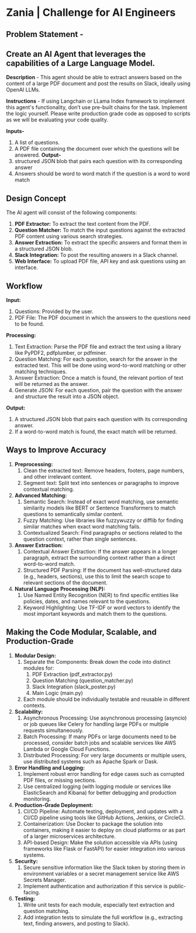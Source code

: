 # Zania | Challenge for AI Engineers

## Problem Statement - 
## Create an AI Agent that leverages the capabilities of a Large Language Model. 

**Description** - This agent should be able to extract answers based on the content of a large PDF document and post the results on Slack, ideally using OpenAI LLMs. 

**Instructions** - If using Langchain or LLama Index framework to implement this agent's functionality, don’t use pre-built chains for the task. Implement the logic yourself. Please write production grade code as opposed to scripts as we will be evaluating your code quality.

**Inputs-**
1. A list of questions.
2. A PDF file containing the document over which the questions will be answered.
**Output-**
1. structured JSON blob that pairs each question with its corresponding answer
2. Answers should be word to word match if the question is a word to word match

## Design Concept
The AI agent will consist of the following components:
1. **PDF Extractor:** To extract the text content from the PDF.
2. **Question Matcher:** To match the input questions against the extracted PDF content using various search strategies.
3. **Answer Extraction:** To extract the specific answers and format them in a structured JSON blob.
4. **Slack Integration:** To post the resulting answers in a Slack channel.
5. **Web Interface:** To upload PDF file, API key and ask questions using an interface.

## Workflow
**Input:**
1. Questions: Provided by the user.
2. PDF File: The PDF document in which the answers to the questions need to be found.

**Processing:**
1. Text Extraction: Parse the PDF file and extract the text using a library like PyPDF2, pdfplumber, or pdfminer.
2. Question Matching: For each question, search for the answer in the extracted text. This will be done using word-to-word matching or other matching techniques.
3. Answer Extraction: Once a match is found, the relevant portion of text will be returned as the answer.
4. Generate JSON: For each question, pair the question with the answer and structure the result into a JSON object.

**Output:**
1. A structured JSON blob that pairs each question with its corresponding answer.
2. If a word-to-word match is found, the exact match will be returned.

## Ways to Improve Accuracy
1. **Preprocessing:**
   1. Clean the extracted text: Remove headers, footers, page numbers, and other irrelevant content.
   2. Segment text: Split text into sentences or paragraphs to improve contextual matching.
2. **Advanced Matching:**
   1. Semantic Search: Instead of exact word matching, use semantic similarity models like BERT or Sentence Transformers to match questions to semantically similar content.
   2. Fuzzy Matching: Use libraries like fuzzywuzzy or difflib for finding similar matches when exact word matching fails.
   3. Contextualized Search: Find paragraphs or sections related to the question context, rather than single sentences.
3. **Answer Extraction:**
   1. Contextual Answer Extraction: If the answer appears in a longer paragraph, extract the surrounding context rather than a direct word-to-word match.
   2. Structured PDF Parsing: If the document has well-structured data (e.g., headers, sections), use this to limit the search scope to relevant sections of the document.
4. **Natural Language Processing (NLP):**
   1. Use Named Entity Recognition (NER) to find specific entities like policies, dates, and names relevant to the questions.
   2. Keyword Highlighting: Use TF-IDF or word vectors to identify the most important keywords and match them to the questions.
  
## Making the Code Modular, Scalable, and Production-Grade
1. **Modular Design:**
   1. Separate the Components: Break down the code into distinct modules for:
      1. PDF Extraction (pdf_extractor.py)
      2. Question Matching (question_matcher.py)
      3. Slack Integration (slack_poster.py)
      4. Main Logic (main.py)
   2. Each module should be individually testable and reusable in different contexts.
2. **Scalability:**
   1. Asynchronous Processing: Use asynchronous processing (asyncio) or job queues like Celery for handling large PDFs or multiple requests simultaneously.
   2. Batch Processing: If many PDFs or large documents need to be processed, consider batch jobs and scalable services like AWS Lambda or Google Cloud Functions.
   3. Distributed Processing: For very large documents or multiple users, use distributed systems such as Apache Spark or Dask.
3. **Error Handling and Logging:**
   1. Implement robust error handling for edge cases such as corrupted PDF files, or missing sections.
   2. Use centralized logging (with logging module or services like ElasticSearch and Kibana) for better debugging and production monitoring.
4. **Production-Grade Deployment:**
   1. CI/CD Pipeline: Automate testing, deployment, and updates with a CI/CD pipeline using tools like GitHub Actions, Jenkins, or CircleCI.
   2. Containerization: Use Docker to package the solution into containers, making it easier to deploy on cloud platforms or as part of a larger microservices architecture.
   3. API-based Design: Make the solution accessible via APIs (using frameworks like Flask or FastAPI) for easier integration into various systems.
5. **Security:**
   1. Secure sensitive information like the Slack token by storing them in environment variables or a secret management service like AWS Secrets Manager.
   2. Implement authentication and authorization if this service is public-facing.
6. **Testing:**
   1. Write unit tests for each module, especially text extraction and question matching.
   2. Add integration tests to simulate the full workflow (e.g., extracting text, finding answers, and posting to Slack).
